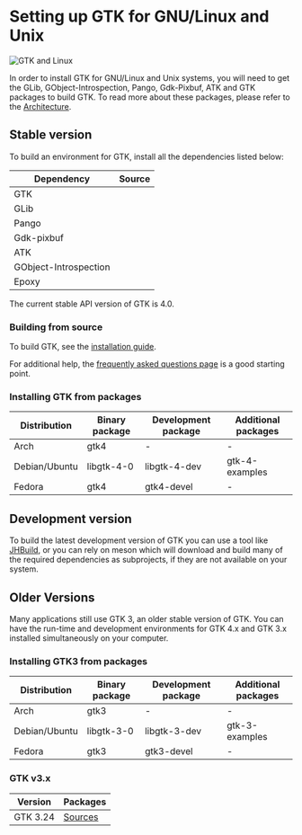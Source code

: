 ---
---

# Setting up GTK for GNU/Linux and Unix

![GTK and Linux](/assets/img/docs/docs-gtk-linux.svg)

In order to install GTK for GNU/Linux and Unix systems, you will need to get
the GLib, GObject-Introspection, Pango, Gdk-Pixbuf, ATK and GTK packages to
build GTK. To read more about these packages, please refer to the
[Architecture](/docs/architecture/).

## Stable version

To build an environment for GTK, install all the dependencies listed below:

Dependency | Source
--- | :---:
GTK | [<i class="fas fa-download"></i>](https://download.gnome.org/sources/gtk/)
GLib | [<i class="fas fa-download"></i>](https://download.gnome.org/sources/glib/)
Pango | [<i class="fas fa-download"></i>](https://download.gnome.org/sources/pango/)
Gdk-pixbuf | [<i class="fas fa-download"></i>](https://download.gnome.org/sources/gdk-pixbuf/)
ATK | [<i class="fas fa-download"></i>](https://download.gnome.org/sources/atk/)
GObject-Introspection | [<i class="fas fa-download"></i>](https://download.gnome.org/sources/gobject-introspection/)
Epoxy | [<i class="fas fa-download"></i>](https://download.gnome.org/sources/libepoxy/)

The current stable API version of GTK is 4.0.

### Building from source

To build GTK, see the [installation guide](https://docs.gtk.org/gtk4/building.html).

For additional help, the [frequently asked questions page](https://docs.gtk.org/gtk4/question_index.html) is a
good starting point.

### Installing GTK from packages

| Distribution  | Binary package | Development package | Additional packages |
| ------------- | -------------- | ------------------- | ------------------- |
| Arch          | gtk4           | -                   | -                   |
| Debian/Ubuntu | libgtk-4-0     | libgtk-4-dev        | gtk-4-examples      |
| Fedora        | gtk4           | gtk4-devel          | -                   |

## Development version

To build the latest development version of GTK you can use a tool like
[JHBuild](https://wiki.gnome.org/Projects/Jhbuild), or you can rely on
meson which will download and build many of the required dependencies
as subprojects, if they are not available on your system.

## Older Versions

Many applications still use GTK 3, an older stable version of GTK. You
can have the run-time and development environments for GTK 4.x and GTK 3.x
installed simultaneously on your computer.

### Installing GTK3 from packages

| Distribution  | Binary package | Development package | Additional packages |
| ------------- | -------------- | ------------------- | ------------------- |
| Arch          | gtk3           | -                   | -                   |
| Debian/Ubuntu | libgtk-3-0     | libgtk-3-dev        | gtk-3-examples      |
| Fedora        | gtk3           | gtk3-devel          | -                   |

### GTK v3.x

Version | Packages
--- | ---
GTK 3.24 | [Sources](https://download.gnome.org/sources/gtk+/3.24/)

